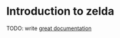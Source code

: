 # Introduction to zelda

TODO: write [great documentation](http://jacobian.org/writing/great-documentation/what-to-write/)
